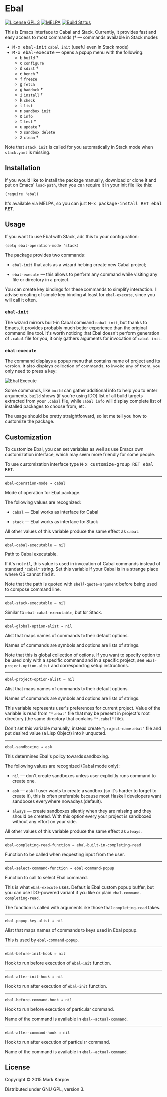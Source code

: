 # Ebal

[![License GPL 3](https://img.shields.io/badge/license-GPL_3-green.svg)](http://www.gnu.org/licenses/gpl-3.0.txt)
[![MELPA](http://melpa.org/packages/ebal-badge.svg)](http://melpa.org/#/ebal)
[![Build Status](https://travis-ci.org/mrkkrp/ebal.svg?branch=master)](https://travis-ci.org/mrkkrp/ebal)

This is Emacs interface to Cabal and Stack. Currently, it provides fast and
easy access to most commands († — commands available in Stack mode):

* <kbd>M-x ebal-init</kbd> `cabal init` (useful even in Stack mode)
* <kbd>M-x ebal-execute</kbd> — opens a popup menu with the following:
  * <kbd>b</kbd> `build` †
  * <kbd>c</kbd> `configure`
  * <kbd>d</kbd> `sdist` †
  * <kbd>e</kbd> `bench` †
  * <kbd>f</kbd> `freeze`
  * <kbd>g</kbd> `fetch`
  * <kbd>g</kbd> `haddock` †
  * <kbd>i</kbd> `install` †
  * <kbd>k</kbd> `check`
  * <kbd>l</kbd> `list`
  * <kbd>n</kbd> `sandbox init`
  * <kbd>o</kbd> `info`
  * <kbd>t</kbd> `test` †
  * <kbd>u</kbd> `update` †
  * <kbd>x</kbd> `sandbox delete`
  * <kbd>z</kbd> `clean` †

Note that `stack init` is called for you automatically in Stack mode when
`stack.yaml` is missing.

## Installation

If you would like to install the package manually, download or clone it and
put on Emacs' `load-path`, then you can require it in your init file like
this:

```emacs-lisp
(require 'ebal)
```

It's available via MELPA, so you can just <kbd>M-x package-install RET
ebal RET</kbd>.

## Usage

If you want to use Ebal with Stack, add this to your configuration:

```emacs-lisp
(setq ebal-operation-mode 'stack)
```

The package provides two commands:

* `ebal-init` that acts as a wizard helping create new Cabal project;

* `ebal-execute` — this allows to perform any command while visiting any
  file or directory in a project.

You can create key bindings for these commands to simplify interaction. I
advise creating of simple key binding at least for `ebal-execute`, since you
will call it often.

### `ebal-init`

The wizard mirrors built-in Cabal command `cabal init`, but thanks to Emacs,
it provides probably much better experience than the original command line
tool. It's worth noticing that Ebal doesn't perform generation of `.cabal`
file for you, it only gathers arguments for invocation of `cabal init`.

### `ebal-execute`

The command displays a popup menu that contains name of project and its
version. It also displays collection of commands, to invoke any of them, you
only need to press a key:

![Ebal Execute](https://raw.githubusercontent.com/mrkkrp/ebal/gh-pages/ebal-execute.png)

Some commands, like `build` can gather additional info to help you to enter
arguments. `build` shows (if you're using IDO) list of all build targets
extracted from your `.cabal` file, while `cabal info` will display complete
list of installed packages to choose from, etc.

The usage should be pretty straightforward, so let me tell you how to
customize the package.

## Customization

To customize Ebal, you can set variables as well as use Emacs own
customization interface, which may seem more friendly for some people.

To use customization interface type <kbd>M-x customize-group RET ebal
RET</kbd>.

----

```
ebal-operation-mode ⇒ cabal
```
Mode of operation for Ebal package.

The following values are recognized:

* `cabal` — Ebal works as interface for Cabal

* `stack` — Ebal works as interface for Stack

All other values of this variable produce the same effect as `cabal`.

----

```
ebal-cabal-executable ⇒ nil
```

Path to Cabal executable.

If it's not `nil`, this value is used in invocation of Cabal commands
instead of standard `"cabal"` string. Set this variable if your Cabal is in
a strange place where OS cannot find it.

Note that the path is quoted with `shell-quote-argument` before being used
to compose command line.

----

```
ebal-stack-executable ⇒ nil
```

Similar to `ebal-cabal-executable`, but for Stack.

----

```
ebal-global-option-alist ⇒ nil
```

Alist that maps names of commands to their default options.

Names of commands are symbols and options are lists of strings.

Note that this is global collection of options. If you want to specify
option to be used only with a specific command and in a specific project,
see `ebal-project-option-alist` and corresponding setup instructions.

----

```
ebal-project-option-alist ⇒ nil
```

Alist that maps names of commands to their default options.

Names of commands are symbols and options are lists of strings.

This variable represents user's preferences for current project. Value of
the variable is read from `"*.ebal"` file that may be present in project's
root directory (the same directory that contains `"*.cabal"` file).

Don't set this variable manually, instead create `"project-name.ebal"` file
and put desired value (a Lisp Object) into it unquoted.

----

```
ebal-sandboxing ⇒ ask
```

This determines Ebal's policy towards sandboxing.

The following values are recognized (Cabal mode only):

* `nil` — don't create sandboxes unless user explicitly runs command to
  create one.

* `ask` — ask if user wants to create a sandbox (so it's harder to forget to
  create it), this is often preferable because most Haskell developers want
  sandboxes everywhere nowadays (default).

* `always` — create sandboxes silently when they are missing and they should
  be created. With this option every your project is sandboxed without any
  effort on your side.

All other values of this variable produce the same effect as `always`.

----

```
ebal-completing-read-function ⇒ ebal-built-in-completing-read
```

Function to be called when requesting input from the user.

----

```
ebal-select-command-function ⇒ ebal-command-popup
```

Function to call to select Ebal command.

This is what `ebal-execute` uses.  Default is Ebal custom popup buffer, but
you can use IDO-powered variant if you like or plain
`ebal-command-completing-read`.

The function is called with arguments like those that `completing-read`
takes.

----

```
ebal-popup-key-alist ⇒ nil
```

Alist that maps names of commands to keys used in Ebal popup.

This is used by `ebal-command-popup`.

----

```
ebal-before-init-hook ⇒ nil
```

Hook to run before execution of `ebal-init` function.

----

```
ebal-after-init-hook ⇒ nil
```

Hook to run after execution of `ebal-init` function.

----

```
ebal-before-command-hook ⇒ nil
```

Hook to run before execution of particular command.

Name of the command is available in `ebal--actual-command`.

----

```
ebal-after-command-hook ⇒ nil
```

Hook to run after execution of particular command.

Name of the command is available in `ebal--actual-command`.

## License

Copyright © 2015 Mark Karpov

Distributed under GNU GPL, version 3.
